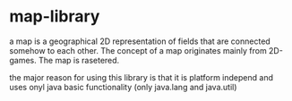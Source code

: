 # map-library

a map is a geographical 2D representation of fields that are connected somehow to each other. The concept of a map originates mainly from 2D-games. The map is rasetered.

the major reason for using this library is that it is platform independ and uses onyl java basic functionality (only java.lang and java.util)

